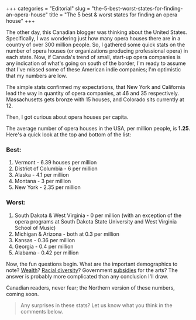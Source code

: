 +++
categories = "Editorial"
slug = "the-5-best-worst-states-for-finding-an-opera-house"
title = "The 5 best &amp; worst states for finding an opera house"
+++

The other day, this Canadian blogger was thinking about the United States. Specifically, I was wondering just how many opera houses there are in a country of over 300 million people. So, I gathered some quick stats on the number of opera houses (or organizations producing professional opera) in each state. Now, if Canada's trend of small, start-up opera companies is any indication of what's going on south of the border, I'm ready to assume that I've missed some of these American indie companies; I'm optimistic that my numbers are low.

The simple stats confirmed my expectations, that New York and California lead the way in quantity of opera companies, at 46 and 35 respectively. Massachusetts gets bronze with 15 houses, and Colorado sits currently at 12.

Then, I got curious about opera houses per capita.

The average number of opera houses in the USA, per million people, is **1.25**. Here's a quick look at the top and bottom of the list:

### Best:

1. Vermont - 6.39 houses per million
2. District of Columbia - 6 per million
3. Alaska - 4.1 per million
4. Montana - 3 per million
5. New York - 2.35 per million

### Worst:

1. South Dakota & West Virginia - 0 per million (with an exception of the opera programs at South Dakota State University and West Virginia School of Music)
2. Michigan & Arizona - both at 0.3 per million
3. Kansas - 0.36 per million
4. Georgia - 0.4 per million
5. Alabama - 0.42 per million

Now, the fun questions begin. What are the important demographics to note? [Wealth](http://www.forbes.com/sites/kathryndill/2014/10/13/the-richest-and-poorest-states-in-2014/)? [Racial diversity](http://abcnews.go.com/US/story?id=93608&page=1)? Government [subsidies](http://artbistro.monster.com/careers/articles/9960-states-ranked-by-funding-for-the-arts) for the arts? The answer is probably more complicated than any conclusion I'll draw.

Canadian readers, never fear; the Northern version of these numbers, coming soon.

>Any surprises in these stats? Let us know what you think in the comments below.
